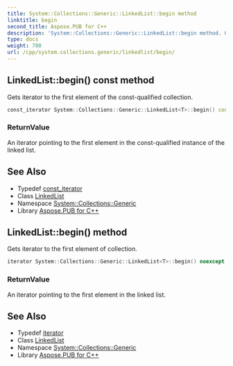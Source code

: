 ```yaml
---
title: System::Collections::Generic::LinkedList::begin method
linktitle: begin
second_title: Aspose.PUB for C++
description: 'System::Collections::Generic::LinkedList::begin method. Gets iterator to the first element of the const-qualified collection in C++.'
type: docs
weight: 700
url: /cpp/system.collections.generic/linkedlist/begin/
---
```

## LinkedList::begin() const method


Gets iterator to the first element of the const-qualified collection.

```cpp
const_iterator System::Collections::Generic::LinkedList<T>::begin() const noexcept
```


### ReturnValue

An iterator pointing to the first element in the const-qualified instance of the linked list.

## See Also

* Typedef [const_iterator](../const_iterator/)
* Class [LinkedList](../)
* Namespace [System::Collections::Generic](../../)
* Library [Aspose.PUB for C++](../../../)
## LinkedList::begin() method


Gets iterator to the first element of collection.

```cpp
iterator System::Collections::Generic::LinkedList<T>::begin() noexcept
```


### ReturnValue

An iterator pointing to the first element in the linked list.

## See Also

* Typedef [iterator](../iterator/)
* Class [LinkedList](../)
* Namespace [System::Collections::Generic](../../)
* Library [Aspose.PUB for C++](../../../)
